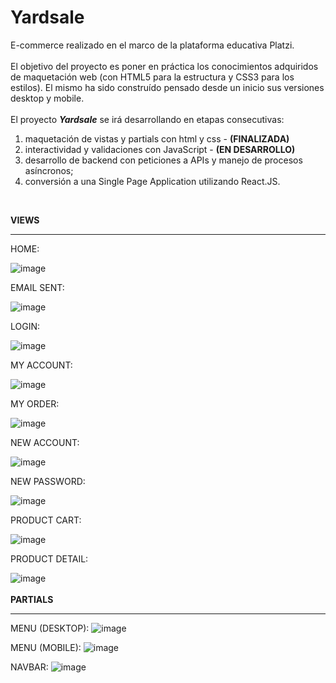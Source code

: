 # Yardsale

E-commerce realizado en el marco de la plataforma educativa Platzi.<br><br>El objetivo del proyecto es poner en práctica los conocimientos adquiridos de maquetación web (con HTML5 para la estructura y CSS3 para los estilos). El mismo ha sido construído pensado desde un inicio sus versiones desktop y mobile.<br><br>El proyecto ***Yardsale*** se irá desarrollando en etapas consecutivas:
1) maquetación de vistas y partials con html y css - **(FINALIZADA)**
2) interactividad y validaciones con JavaScript - **(EN DESARROLLO)**
3) desarrollo de backend con peticiones a APIs y manejo de procesos asíncronos;
4) conversión a una Single Page Application utilizando React.JS. 
<br>

**VIEWS**
***

HOME:

![image](https://github.com/Antariex/yardsale/assets/100479971/bb6bb8d8-8d84-4572-ace9-9b8ce3b2693c)

EMAIL SENT:

![image](https://github.com/Antariex/yardsale/assets/100479971/7156963a-e4bf-4633-a7f7-0e43a450cabc)

LOGIN:

![image](https://github.com/Antariex/yardsale/assets/100479971/e08457bd-d3fc-4f40-a923-a1d75a9af328)

MY ACCOUNT:

![image](https://github.com/Antariex/yardsale/assets/100479971/2416c5ea-e1fd-4e23-93e4-8150b696896a)

MY ORDER:

![image](https://github.com/Antariex/yardsale/assets/100479971/a8bad02b-fede-4022-a0ad-cd2142bd1f67)

NEW ACCOUNT:

![image](https://github.com/Antariex/yardsale/assets/100479971/564d31b7-adf6-4478-9e9c-7668ac5a4abd)

NEW PASSWORD:

![image](https://github.com/Antariex/yardsale/assets/100479971/4b223187-4b40-4b24-90fc-75c1d0846521)

PRODUCT CART:

![image](https://github.com/Antariex/yardsale/assets/100479971/5b309704-6f2a-4c26-acdf-9494b18c87bf)

PRODUCT DETAIL:

![image](https://github.com/Antariex/yardsale/assets/100479971/29829d02-9e20-4536-ae93-2b9a364fd797)
<br>
<br>
**PARTIALS**
***

MENU (DESKTOP):
![image](https://github.com/Antariex/yardsale/assets/100479971/61bfa702-4729-4766-8d78-893930714971)

MENU (MOBILE):
![image](https://github.com/Antariex/yardsale/assets/100479971/fa4a0d3d-3715-4763-956a-d9f79f0fefde)

NAVBAR:
![image](https://github.com/Antariex/yardsale/assets/100479971/dd24bb2b-f616-41b2-b2eb-02b2bf5f0521)
